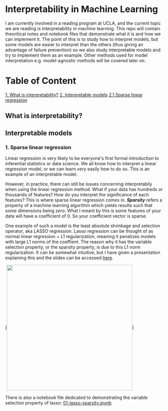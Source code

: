 # Interpretability in Machine Learning

I am currently involved in a reading program at UCLA, and the current topic we are reading is interpretability in machine learning. This repo will contain theoritical notes and notebook files that demonstrate what it is and how we can implement it. The point of this is to study how to interpret models, but some models are easier to interpret than the others (thus giving an advantage of failure prevention) so we also study interpretable models and try to implement them as an example. Other methods used for model interpretation e.g. model-agnostic methods will be covered later on.

# Table of Content
[1. What is interpretability?](#what-is-interpretability)
[2. Interpretable models](#interpretable-models)
  [2.1 Sparse linear regression](#sparse-linear-regression)



## What is interpretability?


## Interpretable models
### 1. Sparse linear regression

Linear regression is very likely to be everyone's first formal introduction to inferential statistics or data science. We all know how to interpret a linear regression model, or we can learn very easily how to do so. This is an example of an interpretable model.

However, in practice, there can still be issues concerning interpretabily when using the linear regression method. What if your data has hundreds or thousands of features? How do you interpret the significance of each features? This is where sparse linear regression comes in. ***Sparsity*** refers a property of a machine learning algorithm which yields results such that some dimensions being *zero*. What I meant by this is some features of your data will have a coefficient of 0. So your coefficient vector is sparse.

One example of such a model is the least absolute shrinkage and selection operator, aka LASSO regression. Lasso regression can be thought of as normal linear regression + L1 regularization, meaning it penalizes models with large L1 norms of the coeffient. The reason why it has the variable selection property, or the sparsity property, is due to this L1 norm regularization. It can be somewhat intuitive, but I have given a presentation explaining this and the slides can be accessed [here](https://www.slideshare.net/UnchittaKan/interpretability-in-ml-sparse-linear-regression).

<a href="slides scrnsht">(<img src="https://github.com/unchitta/interpretable-models/blob/master/images/lasso-slides-scrnsht.png" width="400" align="center">)</a>

There is also a notebook file dedicated to demonstrating the variable selection property of lasso: [01-lasso-sparsity.ipynb](/blob/master/01-lasso-sparsity.ipynb)
